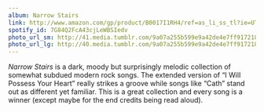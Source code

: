 ```yaml
---
album: Narrow Stairs
link: http://www.amazon.com/gp/product/B0017I1RH4/ref=as_li_ss_tl?ie=UTF8&amp;camp=1789&amp;creative=390957&amp;creativeASIN=B0017I1RH4&amp;linkCode=as2&amp;tag=besalbintheun-20
spotify_id: 7G84Q2FcA43cjLeWBSIedv
photo_url_sm: http://41.media.tumblr.com/9a07a255b599e9a42de4e7ff9172180f/tumblr_mt0pykDSto1rsqbe7o1_100.jpg
photo_url_lg: http://40.media.tumblr.com/9a07a255b599e9a42de4e7ff9172180f/tumblr_mt0pykDSto1rsqbe7o1_400.jpg
---
```

*Narrow Stairs* is a dark, moody but surprisingly melodic collection of somewhat subdued modern rock songs. The extended version of “I Will Possess Your Heart” really strikes a groove while songs like “Cath” stand out as different yet familiar. This is a great collection and every song is a winner (except maybe for the end credits being read aloud).